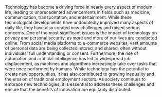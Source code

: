 Technology has become a driving force in nearly every aspect of modern life, leading to unprecedented advancements in fields such as medicine, communication, transportation, and entertainment. While these technological developments have undoubtedly improved many aspects of daily life, they have also created new challenges and raised serious concerns. One of the most significant issues is the impact of technology on privacy and personal security, as more and more of our lives are conducted online. From social media platforms to e-commerce websites, vast amounts of personal data are being collected, stored, and shared, often without individuals' full understanding or consent. Furthermore, the rise of automation and artificial intelligence has led to widespread job displacement, as machines and algorithms increasingly take over tasks that were once performed by humans. While technology has the potential to create new opportunities, it has also contributed to growing inequality and the erosion of traditional employment sectors. As society continues to embrace new technologies, it is essential to address these challenges and ensure that the benefits of innovation are equitably distributed.